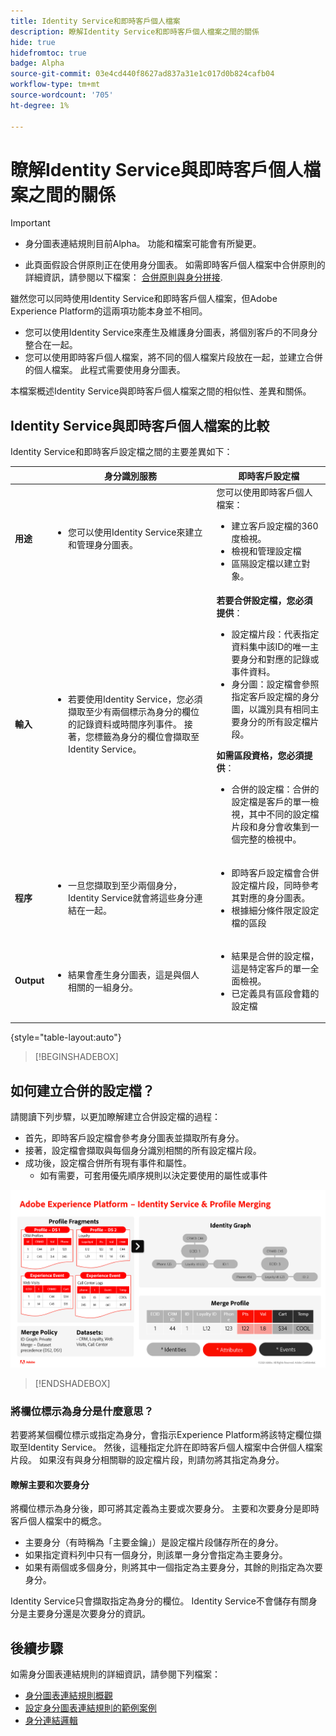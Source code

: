 ```yaml
---
title: Identity Service和即時客戶個人檔案
description: 瞭解Identity Service和即時客戶個人檔案之間的關係
hide: true
hidefromtoc: true
badge: Alpha
source-git-commit: 03e4cd440f8627ad837a31e1c017d0b824cafb04
workflow-type: tm+mt
source-wordcount: '705'
ht-degree: 1%

---
```


# 瞭解Identity Service與即時客戶個人檔案之間的關係

>[!IMPORTANT]
>
>* 身分圖表連結規則目前Alpha。 功能和檔案可能會有所變更。
>
>* 此頁面假設合併原則正在使用身分圖表。 如需即時客戶個人檔案中合併原則的詳細資訊，請參閱以下檔案： [合併原則與身分拼接](../../profile/merge-policies/overview.md#identity-stitching).

雖然您可以同時使用Identity Service和即時客戶個人檔案，但Adobe Experience Platform的這兩項功能本身並不相同。

* 您可以使用Identity Service來產生及維護身分圖表，將個別客戶的不同身分整合在一起。
* 您可以使用即時客戶個人檔案，將不同的個人檔案片段放在一起，並建立合併的個人檔案。 此程式需要使用身分圖表。

本檔案概述Identity Service與即時客戶個人檔案之間的相似性、差異和關係。

## Identity Service與即時客戶個人檔案的比較

Identity Service和即時客戶設定檔之間的主要差異如下：

| | 身分識別服務 | 即時客戶設定檔 |
| --- | --- |--- |
| **用途** | <ul><li>您可以使用Identity Service來建立和管理身分圖表。</li></ul> | 您可以使用即時客戶個人檔案： <ul><li>建立客戶設定檔的360度檢視。</li><li>檢視和管理設定檔</li><li>區隔設定檔以建立對象。</li></ul> |
| **輸入** | <ul><li>若要使用Identity Service，您必須擷取至少有兩個標示為身分的欄位的記錄資料或時間序列事件。 接著，您標籤為身分的欄位會擷取至Identity Service。</li></ul> | **若要合併設定檔，您必須提供**： <ul><li>設定檔片段：代表指定資料集中該ID的唯一主要身分和對應的記錄或事件資料。</li><li>身分圖：設定檔會參照指定客戶設定檔的身分圖，以識別具有相同主要身分的所有設定檔片段。</li></ul> **如需區段資格，您必須提供**： <ul><li>合併的設定檔：合併的設定檔是客戶的單一檢視，其中不同的設定檔片段和身分會收集到一個完整的檢視中。</li></ul> |
| **程序** | <ul><li>一旦您擷取到至少兩個身分，Identity Service就會將這些身分連結在一起。</li></ul> | <ul><li>即時客戶設定檔會合併設定檔片段，同時參考其對應的身分圖表。</li><li>根據細分條件限定設定檔的區段</li></ul> |
| **Output** | <ul><li>結果會產生身分圖表，這是與個人相關的一組身分。</li></ul> | <ul><li>結果是合併的設定檔，這是特定客戶的單一全面檢視。</li><li>已定義具有區段會籍的設定檔</li></ul> |

{style="table-layout:auto"}

>[!BEGINSHADEBOX]

## 如何建立合併的設定檔？

請閱讀下列步驟，以更加瞭解建立合併設定檔的過程：

* 首先，即時客戶設定檔會參考身分圖表並擷取所有身分。
* 接著，設定檔會擷取與每個身分識別相關的所有設定檔片段。
* 成功後，設定檔合併所有現有事件和屬性。
   * 如有需要，可套用優先順序規則以決定要使用的屬性或事件

![詳述Identity Service和設定檔合併運作方式的流程圖。](../images/identity-settings/identity-and-profile.png)

>[!ENDSHADEBOX]

### 將欄位標示為身分是什麼意思？

若要將某個欄位標示或指定為身分，會指示Experience Platform將該特定欄位擷取至Identity Service。 然後，這種指定允許在即時客戶個人檔案中合併個人檔案片段。 如果沒有與身分相關聯的設定檔片段，則請勿將其指定為身分。

#### 瞭解主要和次要身分

將欄位標示為身分後，即可將其定義為主要或次要身分。 主要和次要身分是即時客戶個人檔案中的概念。

* 主要身分（有時稱為「主要金鑰」）是設定檔片段儲存所在的身分。
* 如果指定資料列中只有一個身分，則該單一身分會指定為主要身分。
* 如果有兩個或多個身分，則將其中一個指定為主要身分，其餘的則指定為次要身分。

Identity Service只會擷取指定為身分的欄位。 Identity Service不會儲存有關身分是主要身分還是次要身分的資訊。

## 後續步驟

如需身分圖表連結規則的詳細資訊，請參閱下列檔案：

* [身分圖表連結規則概觀](./overview.md)
* [設定身分圖表連結規則的範例案例](./example-scenarios.md)
* [身分連結邏輯](./identity-linking-logic.md)